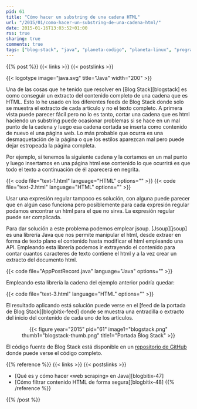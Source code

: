```yaml
---
pid: 61
title: "Cómo hacer un substring de una cadena HTML"
url: "/2015/01/como-hacer-un-substring-de-una-cadena-html/"
date: 2015-01-16T13:03:52+01:00
rss: true
sharing: true
comments: true
tags: ["blog-stack", "java", "planeta-codigo", "planeta-linux", "programacion", "software"]
---
```


{{% post %}}
{{< links >}}
{{< postslinks >}}

{{< logotype image="java.svg" title="Java" width="200" >}}

Una de las cosas que he tenido que resolver en [Blog Stack][blogstack] es como conseguir un extracto del contenido completo de una cadena que es HTML. Esto lo he usado en los diferentes feeds de Blog Stack donde solo se muestra el extracto de cada artículo y no el texto completo. A primera vista puede parecer fácil pero no lo es tanto, cortar una cadena que es html haciendo un substring puede ocasionar problemas si se hace en un mal punto de la cadena y luego esa cadena cortada se inserta como contenido de nuevo el una página web. Lo más probable que ocurra es una desmaquetación de la página o que los estilos aparezcan mal pero puede dejar estropeada la página completa.

Por ejemplo, si tenemos la siguiente cadena y la cortamos en un mal punto y luego insertamos en una página html ese contenido lo que ocurrirá es que todo el texto a continuación de él aparecerá en negrita.

{{< code file="text-1.html" language="HTML" options="" >}}
{{< code file="text-2.html" language="HTML" options="" >}}

Usar una expresión regular tampoco es solución, con alguna puede parecer que en algún caso funciona pero posiblemente para cada expresión regular podamos encontrar un html para el que no sirva. La expresión regular puede ser complicada.

Para dar solución a este problema podemos emplear jsoup. [Jsoup][jsoup] es una librería Java que nos permite manipular el html, desde extraer en forma de texto plano el contenido hasta modificar el html empleando una API. Empleando esta librería podemos ir extrayendo el contenido para contar cuantos caracteres de texto contiene el html y a la vez crear un extracto del documento html.

{{< code file="AppPostRecord.java" language="Java" options="" >}}

Empleando esta librería la cadena del ejemplo anterior podría quedar:

{{< code file="text-3.html" language="HTML" options="" >}}

El resultado aplicando está solución puede verse en el [feed de la portada de Blog Stack][blogbitix-feed] donde se muestra una entradilla o extracto del inicio del contenido de cada uno de los artículos.

<div class="media" style="text-align: center;">
	{{< figure year="2015" pid="61"
    	image1="blogstack.png" thumb1="blogstack-thumb.png" title1="Portada Blog Stack" >}}
</div>

El código fuente de Blog Stack está disponible en un [repositorio de GitHub](https://github.com/picodotdev/blog-stack/tree/master) donde puede verse el código completo.

{{% reference %}}
{{< links >}}
{{< postslinks >}}
* [Qué es y cómo hacer «web scraping» en Java][blogbitix-47]
* [Cómo filtrar contenido HTML de forma segura][blogbitix-48]
{{% /reference %}}

{{% /post %}}
